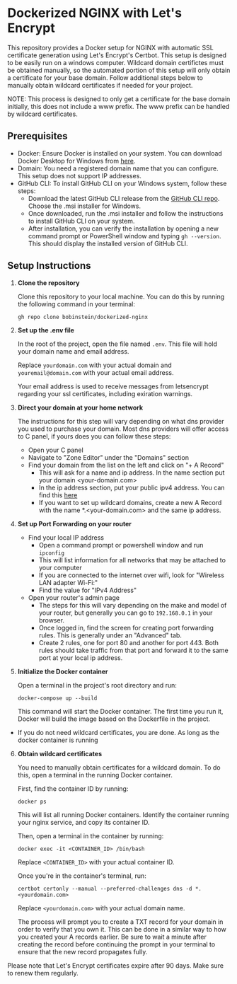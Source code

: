 # Dockerized NGINX with Let's Encrypt

This repository provides a Docker setup for NGINX with automatic SSL certificate generation using Let's Encrypt's Certbot. This setup is designed to be easily run on a windows computer. Wildcard domain certifictes must be obtained manually, so the automated portion of this setup will only obtain a certificate for your base domain. Follow additional steps below to manually obtain wildcard certificates if needed for your project.

NOTE: This process is designed to only get a certificate for the base domain initially, this does not include a www prefix. The www prefix can be handled by wildcard certificates.

## Prerequisites

- Docker: Ensure Docker is installed on your system. You can download Docker Desktop for Windows from [here](https://www.docker.com/products/docker-desktop).
- Domain: You need a registered domain name that you can configure. This setup does not support IP addresses.
- GitHub CLI: To install GitHub CLI on your Windows system, follow these steps:
    - Download the latest GitHub CLI release from the [GitHub CLI repo](https://github.com/cli/cli/releases/tag/v2.31.0). Choose the .msi installer for Windows.
    - Once downloaded, run the .msi installer and follow the instructions to install GitHub CLI on your system.
    - After installation, you can verify the installation by opening a new command prompt or PowerShell window and typing `gh --version`. This should display the installed version of GitHub CLI.

## Setup Instructions

1. **Clone the repository**

   Clone this repository to your local machine. You can do this by running the following command in your terminal:

   ```
   gh repo clone bobinstein/dockerized-nginx
   ```

2. **Set up the .env file**

   In the root of the project, open the file named `.env`. This file will hold your domain name and email address.


   Replace `yourdomain.com` with your actual domain and `youremail@domain.com` with your actual email address.

   Your email address is used to receive messages from letsencrypt regarding your ssl certificates, including exiration warnings.


3. **Direct your domain at your home network**

    The instructions for this step will vary depending on what dns provider you used to purchase your domain. Most dns providers will offer access to C panel, if yours does you can follow these steps:

    - Open your C panel
    - Navigate to "Zone Editor" under the "Domains" section
    - Find your domain from the list on the left and click on "+ A Record"
        - This will ask for a name and ip address. In the name section put your domain <your-domain.com>
        - In the ip address section, put your public ipv4 address. You can find this [here](https://whatismyipaddress.com/)
        - If you want to set up wildcard domains, create a new A Record with the name *.<your-domain.com> and the same ip address.


4. **Set up Port Forwarding on your router**

    - Find your local IP address
        - Open a command prompt or powershell window and run `ipconfig`
        - This will list information for all networks that may be attached to your computer
        - If you are connected to the internet over wifi, look for "Wireless LAN adapter Wi-Fi:"
        - Find the value for "IPv4 Address"
    - Open your router's admin page
        - The steps for this will vary depending on the make and model of your router, but generally you can go to `192.168.0.1` in your browser.
        - Once logged in, find the screen for creating port forwarding rules. This is generally under an "Advanced" tab.
        - Create 2 rules, one for port 80 and another for port 443. Both rules should take traffic from that port and forward it to the same port at your local ip address.

5. **Initialize the Docker container**

   Open a terminal in the project's root directory and run:

   ```
   docker-compose up --build
   ```

   This command will start the Docker container. The first time you run it, Docker will build the image based on the Dockerfile in the project.


- If you do not need wildcard certificates, you are done. As long as the docker container is running 


6. **Obtain wildcard certificates**

   You need to manually obtain certificates for a wildcard domain. To do this, open a terminal in the running Docker container.

   First, find the container ID by running:

   ```
   docker ps
   ```

   This will list all running Docker containers. Identify the container running your nginx service, and copy its container ID.

   Then, open a terminal in the container by running:

   ```
   docker exec -it <CONTAINER_ID> /bin/bash
   ```

   Replace `<CONTAINER_ID>` with your actual container ID.

   Once you're in the container's terminal, run:

   ```
   certbot certonly --manual --preferred-challenges dns -d *.<yourdomain.com>
   ```

   Replace `<yourdomain.com>` with your actual domain name. 

   The process will prompt you to create a TXT record for your domain in order to verify that you own it. This can be done in a similar way to how you created your A records earlier. Be sure to wait a minute after creating the record before continuing the prompt in your terminal to ensure that the new record propagates fully.

Please note that Let's Encrypt certificates expire after 90 days. Make sure to renew them regularly.
